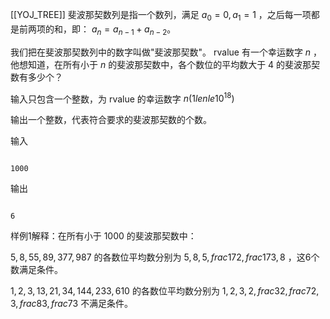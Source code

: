 [[YOJ_TREE]]
斐波那契数列是指一个数列，满足 $a_0=0, a_1=1$ ，之后每一项都是前两项的和，即： $a_n = a_{n-1} + a_{n-2}$。

  

我们把在斐波那契数列中的数字叫做"斐波那契数"。 rvalue 有一个幸运数字 $n$ ，他想知道，在所有小于 $n$ 的斐波那契数中，各个数位的平均数大于 4 的斐波那契数有多少个？

  

输入只包含一个整数，为 rvalue 的幸运数字 $n(1le nle 10^{18})$

输出一个整数，代表符合要求的斐波那契数的个数。

输入

```

1000

```

输出

```

6

```

  

样例1解释：在所有小于 1000 的斐波那契数中：

  

$5, 8, 55, 89, 377, 987$ 的各数位平均数分别为 $5, 8, 5, frac{17}2, frac{17}3, 8$ ，这6个数满足条件。

  

$1, 2, 3, 13, 21, 34, 144, 233, 610$ 的各数位平均数分别为 $1, 2, 3, 2, frac32, frac72, 3, frac83, frac73$ 不满足条件。